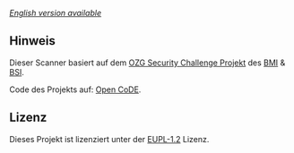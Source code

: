 _[English version available](./README-en.md)_

## Hinweis

Dieser Scanner basiert auf dem
[OZG Security Challenge Projekt](https://bmi.usercontent.opencode.de/ozg-rahmenarchitektur/ozgsec/ozgsec-info/)
des [BMI](https://www.bmi.bund.de/DE/startseite/startseite-node.html) & [BSI](https://www.bsi.bund.de/DE/Home/home_node.html).

Code des Projekts auf: [Open CoDE](https://gitlab.opencode.de/bmi/ozg-rahmenarchitektur/ozgsec).

## Lizenz

Dieses Projekt ist lizenziert unter der [EUPL-1.2](./LICENSE.md) Lizenz.